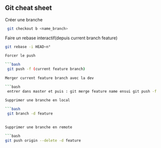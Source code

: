 
## Git cheat sheet

Créer une branche

```bash
 git checkout b <name_branch>
```
Faire un rebase interactif(depuis current branch feature) 

```bash
git rebase -i HEAD~n° 
  
Forcer le push

```bash
 git push -f (current feature branch)
 
Merger current feature branch avec la dev 

```bash
 entrer dans master et puis : git merge feature name ensui git push -f 
  
Supprimer une branche en local

```bash
 git branch -d feature 
 
  
Supprimer une branche en remote

```bash
git push origin --delete -d feature 
